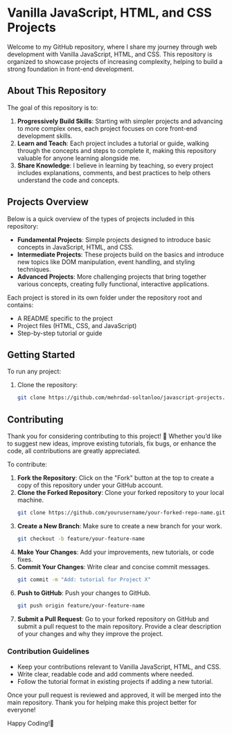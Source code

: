 # Vanilla JavaScript, HTML, and CSS Projects

Welcome to my GitHub repository, where I share my journey through web development with Vanilla JavaScript, HTML, and CSS. This repository is organized to showcase projects of increasing complexity, helping to build a strong foundation in front-end development.

## About This Repository

The goal of this repository is to:

1. **Progressively Build Skills**: Starting with simpler projects and advancing to more complex ones, each project focuses on core front-end development skills.
2. **Learn and Teach**: Each project includes a tutorial or guide, walking through the concepts and steps to complete it, making this repository valuable for anyone learning alongside me.
3. **Share Knowledge**: I believe in learning by teaching, so every project includes explanations, comments, and best practices to help others understand the code and concepts.

## Projects Overview

Below is a quick overview of the types of projects included in this repository:

- **Fundamental Projects**: Simple projects designed to introduce basic concepts in JavaScript, HTML, and CSS.
- **Intermediate Projects**: These projects build on the basics and introduce new topics like DOM manipulation, event handling, and styling techniques.
- **Advanced Projects**: More challenging projects that bring together various concepts, creating fully functional, interactive applications.

Each project is stored in its own folder under the repository root and contains:

- A README specific to the project
- Project files (HTML, CSS, and JavaScript)
- Step-by-step tutorial or guide

## Getting Started

To run any project:

1. Clone the repository:
   ```bash
   git clone https://github.com/mehrdad-soltanloo/javascript-projects.git
   ```

## Contributing

Thank you for considering contributing to this project! 🎉 Whether you’d like to suggest new ideas, improve existing tutorials, fix bugs, or enhance the code, all contributions are greatly appreciated.

To contribute:

1. **Fork the Repository**: Click on the "Fork" button at the top to create a copy of this repository under your GitHub account.
2. **Clone the Forked Repository**: Clone your forked repository to your local machine.
   ```bash
   git clone https://github.com/yourusername/your-forked-repo-name.git
   ```
3. **Create a New Branch**: Make sure to create a new branch for your work.
   ```bash
   git checkout -b feature/your-feature-name
   ```
4. **Make Your Changes**: Add your improvements, new tutorials, or code fixes.
5. **Commit Your Changes**: Write clear and concise commit messages.
   ```bash
   git commit -m "Add: tutorial for Project X"
   ```
6. **Push to GitHub**: Push your changes to GitHub.
   ```bash
   git push origin feature/your-feature-name
   ```
7. **Submit a Pull Request**: Go to your forked repository on GitHub and submit a pull request to the main repository. Provide a clear description of your changes and why they improve the project.

### Contribution Guidelines

- Keep your contributions relevant to Vanilla JavaScript, HTML, and CSS.
- Write clear, readable code and add comments where needed.
- Follow the tutorial format in existing projects if adding a new tutorial.

Once your pull request is reviewed and approved, it will be merged into the main repository. Thank you for helping make this project better for everyone!

Happy Coding!🙂
